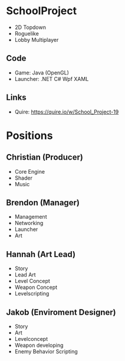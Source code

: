 # **SchoolProject**
* 2D Topdown
* Roguelike
* Lobby Multiplayer

## Code
* Game: Java (OpenGL)
* Launcher: .NET C# Wpf XAML

## Links
* Quire: https://quire.io/w/School_Project-19

# __Positions__
## Christian (Producer)
* Core Engine
* Shader
* Music

## Brendon (Manager)
* Management
* Networking
* Launcher
* Art

## Hannah (Art Lead)
* Story
* Lead Art
* Level Concept
* Weapon Concept
* Levelscripting

## Jakob (Enviroment Designer)
* Story
* Art
* Levelconcept
* Weapon developing
* Enemy Behavior Scripting
